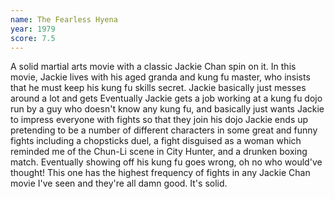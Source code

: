 ```yaml
---
name: The Fearless Hyena
year: 1979
score: 7.5
---
```

A solid martial arts movie with a classic Jackie Chan spin on it. In this movie, Jackie lives with his aged granda and kung fu master, who insists that he must keep his kung fu skills secret. Jackie basically just messes around a lot and gets Eventually Jackie gets a job working at a kung fu dojo run by a guy who doesn't know any kung fu, and basically just wants Jackie to impress everyone with fights so that they join his dojo Jackie ends up pretending to be a number of different characters in some great and funny fights including a chopsticks duel, a fight disguised as a woman which reminded me of the Chun-Li scene in City Hunter, and a drunken boxing match. Eventually showing off his kung fu goes wrong, oh no who would've thought! This one has the highest frequency of fights in any Jackie Chan movie I've seen and they're all damn good. It's solid. 
